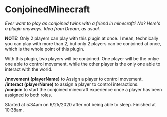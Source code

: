 # ConjoinedMinecraft
*Ever want to play as conjoined twins with a friend in minecraft? No? Here's a plugin anyways. Idea from Dream, as usual.*  

**NOTE:** Only 2 players can play with this plugin at once. I mean, technically you can play with more than 2, but only 2 players can be conjoined at once, which is the whole point of this plugin.  

With this plugin, two players will be conjoined. One player will be the onlye one able to control movement, while the other player is the only one able to interact with the world.  

**/movement (playerName)** to Assign a player to control movement.  
**/interact (playerName)** to assign a player to control interactions.  
**/conjoin** to start the conjoined minecraft experience once a player has been assigned to both roles.  

Started at 5:34am on 6/25/2020 after not being able to sleep. Finished at 10:38am.
